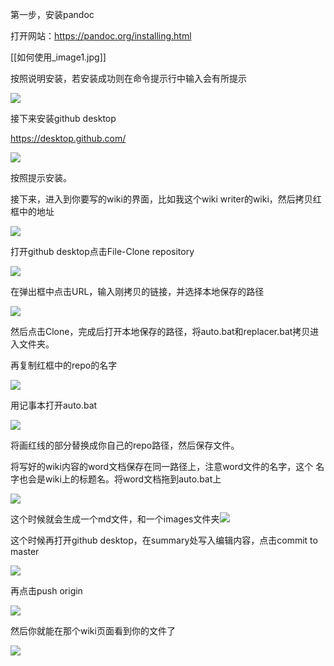 第一步，安装pandoc

打开网站：<https://pandoc.org/installing.html>

[[如何使用_image1.jpg]]

按照说明安装，若安装成功则在命令提示行中输入会有所提示

![](./如何使用_image2.jpg)

接下来安装github desktop

<https://desktop.github.com/>

![](./如何使用_image3.jpg)

按照提示安装。

接下来，进入到你要写的wiki的界面，比如我这个wiki writer的wiki，然后拷贝红框中的地址

![](./如何使用_image4.png)

打开github desktop点击File-Clone repository

![](./如何使用_image5.jpg)

在弹出框中点击URL，输入刚拷贝的链接，并选择本地保存的路径

![](./如何使用_image6.jpg)

然后点击Clone，完成后打开本地保存的路径，将auto.bat和replacer.bat拷贝进入文件夹。

再复制红框中的repo的名字

![](./如何使用_image7.png)

用记事本打开auto.bat

![](./如何使用_image8.png)

将画红线的部分替换成你自己的repo路径，然后保存文件。

将写好的wiki内容的word文档保存在同一路径上，注意word文件的名字，这个
名字也会是wiki上的标题名。将word文档拖到auto.bat上

![](./如何使用_image9.jpg)

这个时候就会生成一个md文件，和一个images文件夹![](./如何使用_image10.jpg)

这个时候再打开github desktop，在summary处写入编辑内容，点击commit to master

![](./如何使用_image11.jpg)

再点击push origin

![](./如何使用_image12.jpg)

然后你就能在那个wiki页面看到你的文件了

![](./如何使用_image13.jpg)

